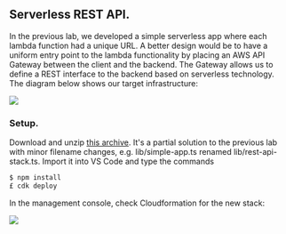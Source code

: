## Serverless REST API.

In the previous lab, we developed a simple serverless app where each lambda function had a unique URL. A better design would be to have a uniform entry point to the lambda functionality by placing an AWS API Gateway between the client and the backend. The Gateway allows us to define a REST interface to the backend based on serverless technology. The diagram below shows our target infrastructure:

![][threetier]

### Setup.

Download and unzip [this archive][start]. It's a partial solution to the previous lab  with minor filename changes, e.g. lib/simple-app.ts renamed lib/rest-api-stack.ts. Import it into VS Code and type the commands
~~~bash
$ npm install
£ cdk deploy
~~~
In the management console, check Cloudformation for the new stack:

![][stack]

[submit]: https://moodle.wit.ie/course/view.php?id=209056&section=1
[start]: ./img/start.zip
[stack]: ./img/stack.png
[threetier]: ./img/threetier.png
